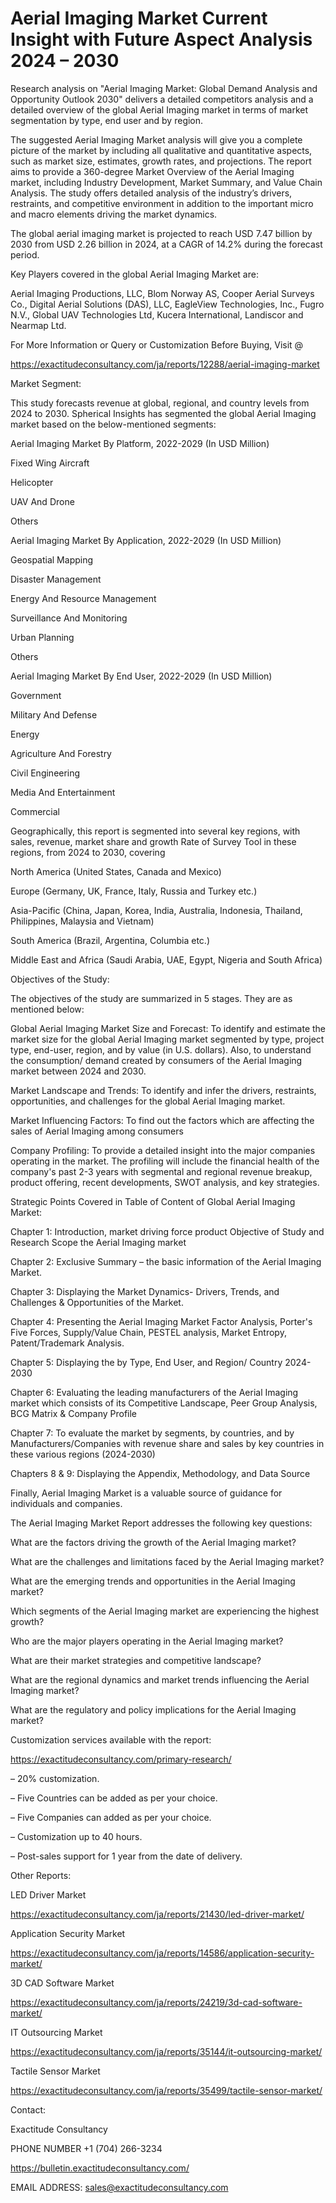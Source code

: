 # Aerial Imaging Market Current Insight with Future Aspect Analysis 2024 – 2030

Research analysis on "Aerial Imaging Market: Global Demand Analysis and Opportunity Outlook 2030" delivers a detailed competitors analysis and a detailed overview of the global Aerial Imaging market in terms of market segmentation by type, end user and by region.

The suggested Aerial Imaging Market analysis will give you a complete picture of the market by including all qualitative and quantitative aspects, such as market size, estimates, growth rates, and projections. The report aims to provide a 360-degree Market Overview of the Aerial Imaging market, including Industry Development, Market Summary, and Value Chain Analysis. The study offers detailed analysis of the industry’s drivers, restraints, and competitive environment in addition to the important micro and macro elements driving the market dynamics.

The global aerial imaging market is projected to reach USD 7.47 billion by 2030 from USD 2.26 billion in 2024, at a CAGR of 14.2% during the forecast period.

Key Players covered in the global Aerial Imaging Market are:

Aerial Imaging Productions, LLC, Blom Norway AS, Cooper Aerial Surveys Co., Digital Aerial Solutions (DAS), LLC, EagleView Technologies, Inc., Fugro N.V., Global UAV Technologies Ltd, Kucera International, Landiscor and Nearmap Ltd.

For More Information or Query or Customization Before Buying, Visit @

https://exactitudeconsultancy.com/ja/reports/12288/aerial-imaging-market

Market Segment:

This study forecasts revenue at global, regional, and country levels from 2024 to 2030. Spherical Insights has segmented the global Aerial Imaging market based on the below-mentioned segments:

Aerial Imaging Market By Platform, 2022-2029 (In USD Million)

Fixed Wing Aircraft

Helicopter

UAV And Drone

Others

Aerial Imaging Market By Application, 2022-2029 (In USD Million)

Geospatial Mapping

Disaster Management

Energy And Resource Management

Surveillance And Monitoring

Urban Planning

Others

Aerial Imaging Market By End User, 2022-2029 (In USD Million)

Government

Military And Defense

Energy

Agriculture And Forestry

Civil Engineering

Media And Entertainment

Commercial

Geographically, this report is segmented into several key regions, with sales, revenue, market share and growth Rate of Survey Tool in these regions, from 2024 to 2030, covering

North America (United States, Canada and Mexico)

Europe (Germany, UK, France, Italy, Russia and Turkey etc.)

Asia-Pacific (China, Japan, Korea, India, Australia, Indonesia, Thailand, Philippines, Malaysia and Vietnam)

South America (Brazil, Argentina, Columbia etc.)

Middle East and Africa (Saudi Arabia, UAE, Egypt, Nigeria and South Africa)

Objectives of the Study:

The objectives of the study are summarized in 5 stages. They are as mentioned below:

Global Aerial Imaging Market Size and Forecast: To identify and estimate the market size for the global Aerial Imaging market segmented by type, project type, end-user, region, and by value (in U.S. dollars). Also, to understand the consumption/ demand created by consumers of the Aerial Imaging market between 2024 and 2030.

Market Landscape and Trends: To identify and infer the drivers, restraints, opportunities, and challenges for the global Aerial Imaging market.

Market Influencing Factors: To find out the factors which are affecting the sales of Aerial Imaging among consumers

Company Profiling: To provide a detailed insight into the major companies operating in the market. The profiling will include the financial health of the company's past 2-3 years with segmental and regional revenue breakup, product offering, recent developments, SWOT analysis, and key strategies.

Strategic Points Covered in Table of Content of Global Aerial Imaging Market:

Chapter 1: Introduction, market driving force product Objective of Study and Research Scope the Aerial Imaging market

Chapter 2: Exclusive Summary – the basic information of the Aerial Imaging Market.

Chapter 3: Displaying the Market Dynamics- Drivers, Trends, and Challenges & Opportunities of the Market.

Chapter 4: Presenting the Aerial Imaging Market Factor Analysis, Porter's Five Forces, Supply/Value Chain, PESTEL analysis, Market Entropy, Patent/Trademark Analysis.

Chapter 5: Displaying the by Type, End User, and Region/ Country 2024-2030

Chapter 6: Evaluating the leading manufacturers of the Aerial Imaging market which consists of its Competitive Landscape, Peer Group Analysis, BCG Matrix & Company Profile

Chapter 7: To evaluate the market by segments, by countries, and by Manufacturers/Companies with revenue share and sales by key countries in these various regions (2024-2030)

Chapters 8 & 9: Displaying the Appendix, Methodology, and Data Source

Finally, Aerial Imaging Market is a valuable source of guidance for individuals and companies.

The Aerial Imaging Market Report addresses the following key questions:

What are the factors driving the growth of the Aerial Imaging market?

What are the challenges and limitations faced by the Aerial Imaging market?

What are the emerging trends and opportunities in the Aerial Imaging market?

Which segments of the Aerial Imaging market are experiencing the highest growth?

Who are the major players operating in the Aerial Imaging market?

What are their market strategies and competitive landscape?

What are the regional dynamics and market trends influencing the Aerial Imaging market?

What are the regulatory and policy implications for the Aerial Imaging market?

Customization services available with the report:

https://exactitudeconsultancy.com/primary-research/

– 20% customization.

– Five Countries can be added as per your choice.

– Five Companies can added as per your choice.

– Customization up to 40 hours.

– Post-sales support for 1 year from the date of delivery.

Other Reports:

LED Driver Market

https://exactitudeconsultancy.com/ja/reports/21430/led-driver-market/

Application Security  Market

https://exactitudeconsultancy.com/ja/reports/14586/application-security-market/

3D CAD Software  Market

https://exactitudeconsultancy.com/ja/reports/24219/3d-cad-software-market/

IT Outsourcing Market

https://exactitudeconsultancy.com/ja/reports/35144/it-outsourcing-market/

Tactile Sensor Market

https://exactitudeconsultancy.com/ja/reports/35499/tactile-sensor-market/

Contact:

Exactitude Consultancy

PHONE NUMBER +1 (704) 266-3234

https://bulletin.exactitudeconsultancy.com/

EMAIL ADDRESS: sales@exactitudeconsultancy.com
